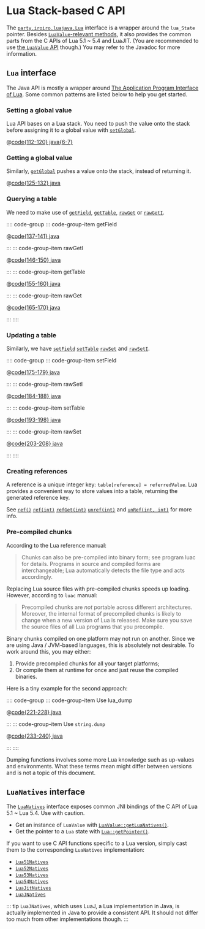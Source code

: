 # Lua Stack-based C API

The [`party.iroiro.luajava.Lua`](../javadoc/party/iroiro/luajava/Lua.html) interface
is a wrapper around the `lua_State` pointer.
Besides [`LuaValue`-relevant methods](./java.md),
it also provides the common parts from the C APIs of Lua 5.1 ~ 5.4 and LuaJIT.
(You are recommended to use [the `LuaValue` API](./java.md) though.)
You may refer to the Javadoc for more information.

## `Lua` <Badge>interface</Badge>

The Java API is mostly a wrapper around
[The Application Program Interface of Lua](https://www.lua.org/manual/5.1/manual.html).
Some common patterns are listed below to help you get started.

### Setting a global value

Lua API bases on a Lua stack. You need to push the value onto the stack before assigning it
to a global value with [`setGlobal`](../javadoc/party/iroiro/luajava/Lua.html#setGlobal(java.lang.String)).

<!-- @code:globalSetTest -->
@[code{112-120} java{6-7}](../example/src/test/java/party/iroiro/luajava/docs/JavaApiExampleTest.java)

### Getting a global value

Similarly, [`getGlobal`](../javadoc/party/iroiro/luajava/Lua.html#getGlobal(java.lang.String))
pushes a value onto the stack, instead of returning it.

<!-- @code:globalGetTest -->
@[code{125-132} java](../example/src/test/java/party/iroiro/luajava/docs/JavaApiExampleTest.java)

### Querying a table

We need to make use of
[`getField`](../javadoc/party/iroiro/luajava/Lua.html#getField(int,java.lang.String)),
[`getTable`](../javadoc/party/iroiro/luajava/Lua.html#getTable(int)),
[`rawGet`](../javadoc/party/iroiro/luajava/Lua.html#rawGetI(int,int))
or [`rawGetI`](../javadoc/party/iroiro/luajava/Lua.html#rawGetI(int,int)).

:::: code-group
::: code-group-item getField

<!-- @code:getFieldTest -->
@[code{137-141} java](../example/src/test/java/party/iroiro/luajava/docs/JavaApiExampleTest.java)

:::
::: code-group-item rawGetI

<!-- @code:rawGetITest -->
@[code{146-150} java](../example/src/test/java/party/iroiro/luajava/docs/JavaApiExampleTest.java)

:::
::: code-group-item getTable

<!-- @code:getTableTest -->
@[code{155-160} java](../example/src/test/java/party/iroiro/luajava/docs/JavaApiExampleTest.java)

:::
::: code-group-item rawGet

<!-- @code:rawGetTest -->
@[code{165-170} java](../example/src/test/java/party/iroiro/luajava/docs/JavaApiExampleTest.java)

:::
::::

### Updating a table

Similarly, we have
[`setField`](../javadoc/party/iroiro/luajava/Lua.html#setField(int,java.lang.String))
[`setTable`](../javadoc/party/iroiro/luajava/Lua.html#setTable(int))
[`rawSet`](../javadoc/party/iroiro/luajava/Lua.html#rawSet(int))
and [`rawSetI`](../javadoc/party/iroiro/luajava/Lua.html#rawSetI(int,int)).

:::: code-group
::: code-group-item setField

<!-- @code:setFieldTest -->
@[code{175-179} java](../example/src/test/java/party/iroiro/luajava/docs/JavaApiExampleTest.java)

:::
::: code-group-item rawSetI

<!-- @code:rawSetITest -->
@[code{184-188} java](../example/src/test/java/party/iroiro/luajava/docs/JavaApiExampleTest.java)

:::
::: code-group-item setTable

<!-- @code:setTableTest -->
@[code{193-198} java](../example/src/test/java/party/iroiro/luajava/docs/JavaApiExampleTest.java)

:::
::: code-group-item rawSet

<!-- @code:rawSetTest -->
@[code{203-208} java](../example/src/test/java/party/iroiro/luajava/docs/JavaApiExampleTest.java)

:::
::::

### Creating references

A reference is a unique integer key: `table[reference] = referredValue`. Lua provides a convenient way to store values into a table, returning the generated reference key.

See
[`ref()`](../javadoc/party/iroiro/luajava/Lua.html#ref())
[`ref(int)`](../javadoc/party/iroiro/luajava/Lua.html#ref(int))
[`refGet(int)`](../javadoc/party/iroiro/luajava/Lua.html#refGet(int))
[`unref(int)`](../javadoc/party/iroiro/luajava/Lua.html#unref(int))
and [`unRef(int, int)`](../javadoc/party/iroiro/luajava/Lua.html#unRef(int,int)) for more info.

### Pre-compiled chunks

According to the Lua reference manual:

> Chunks can also be pre-compiled into binary form;
> see program luac for details.
> Programs in source and compiled forms are interchangeable;
> Lua automatically detects the file type and acts accordingly.

Replacing Lua source files with pre-compiled chunks speeds up loading.
However, according to `luac` manual:

> Precompiled chunks are *not* portable across different architectures.
> Moreover, the internal format of precompiled chunks is likely to change
> when a new version of Lua is released.  Make sure you save  the  source
> files of all Lua programs that you precompile.

Binary chunks compiled on one platform may not run on another.
Since we are using Java / JVM-based languages, this is absolutely not desirable.
To work around this, you may either:
1. Provide precompiled chunks for all your target platforms;
2. Or compile them at runtime for once and just reuse the compiled binaries.

Here is a tiny example for the second approach:

:::: code-group
::: code-group-item Use lua_dump

<!-- @code:luaDumpTest -->
@[code{221-228} java](../example/src/test/java/party/iroiro/luajava/docs/JavaApiExampleTest.java)

:::
::: code-group-item Use `string.dump`

<!-- @code:stringDumpTest -->
@[code{233-240} java](../example/src/test/java/party/iroiro/luajava/docs/JavaApiExampleTest.java)

:::
::::

Dumping functions involves some more Lua knowledge such as up-values and environments.
What these terms mean might differ between versions and is not a topic of this document.

## `LuaNatives` <Badge>interface</Badge>

The [`LuaNatives`](../javadoc/party/iroiro/luajava/LuaNatives.html) interface
exposes common JNI bindings of the C API of Lua 5.1 ~ Lua 5.4.
Use with caution.

- Get an instance of `LuaValue` with [`LuaValue::getLuaNatives()`](../javadoc/party/iroiro/luajava/Lua.html#getLuaNatives()).
- Get the pointer to a `Lua` state with [`Lua::getPointer()`](../javadoc/party/iroiro/luajava/Lua.html#getPointer()).

If you want to use C API functions specific to a Lua version,
simply cast them to the corresponding `LuaNatives` implementation:

- [`Lua51Natives`](../javadoc/party/iroiro/luajava/lua51/Lua51Natives.html)
- [`Lua52Natives`](../javadoc/party/iroiro/luajava/lua52/Lua52Natives.html)
- [`Lua53Natives`](../javadoc/party/iroiro/luajava/lua53/Lua53Natives.html)
- [`Lua54Natives`](../javadoc/party/iroiro/luajava/lua54/Lua54Natives.html)
- [`LuaJitNatives`](../javadoc/party/iroiro/luajava/luajit/LuaJitNatives.html)
- [`LuaJNatives`](../javadoc/party/iroiro/luajava/luaj/LuaJNatives.html)

::: tip
`LuaJNatives`, which uses LuaJ, a Lua implementation in Java,
is actually implemented in Java to provide a consistent API.
It should not differ too much from other implementations though.
:::
